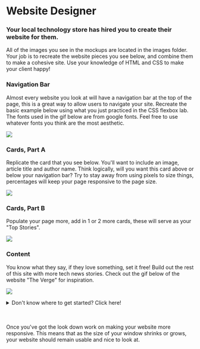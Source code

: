 # Website Designer

### Your local technology store has hired you to create their website for them.

All of the images you see in the mockups are located in the images folder. Your job is to recreate the website pieces you see below, and combine them to make a cohesive site. Use your knowledge of HTML and CSS to make your client happy!

### Navigation Bar
Almost every website you look at will have a navigation bar at the top of the page, this is a great way to allow users to navigate your site. Recreate the basic example below using what you just practiced in the CSS flexbox lab. The fonts used in the gif below are from google fonts. Feel free to use whatever fonts you think are the most aesthetic.

![](https://media.giphy.com/media/l1IBjf4eowUAeXPQk/giphy.gif)

### Cards, Part A
Replicate the card that you see below. You'll want to include an image, article title and author name. Think logically, will you want this card above or below your navigation bar? Try to stay away from using pixels to size things, percentages will keep your page responsive to the page size.

![](https://media.giphy.com/media/l0HUqLvnQYxPuJQo8/giphy.gif)

### Cards, Part B
Populate your page more, add in 1 or 2 more cards, these will serve as your "Top Stories". 

![](https://media.giphy.com/media/3o752jRu6apYpr5pYI/giphy.gif)

### Content
You know what they say, if they love something, set it free! Build out the rest of this site with more tech news stories. Check out the gif below of the website "The Verge" for inspiration.

![](https://media.giphy.com/media/3o75295laKZh42widO/giphy.gif)

<details>
 <summary>Don't know where to get started? Click here!</summary>
  <ul>
    <li>Look at the mockups above and figure out which areas are their own divs, draw out a basic wireframe on a piece of paper.</li>
    <li>Start creating the general areas(divs) that your page will need. Without filling them with content, color the backgrounds in order to create the general look that you're going for.</li>
    <li>Choose one section at a time to recreate, fill in all of the content and html you'll need, then style it until you're happy with the result.</li>
  </ul>
</details>

<br><br>
Once you've got the look down work on making your website more responsive. This means that as the size of your window shrinks or grows, your website should remain usable and nice to look at.
